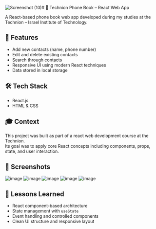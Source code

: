 ![Screenshot (10)](https://github.com/user-attachments/assets/413a98e3-2ab9-4238-9b41-16d14bf56dfe)# 📱 Technion Phone Book – React Web App

A React-based phone book web app developed during my studies at the Technion – Israel Institute of Technology.

## 🚀 Features

- Add new contacts (name, phone number)
- Edit and delete existing contacts
- Search through contacts
- Responsive UI using modern React techniques
- Data stored in local storage

## 🛠 Tech Stack

- React.js
- HTML & CSS

## 🎓 Context

This project was built as part of a react web development course at the Technion.  
Its goal was to apply core React concepts including components, props, state, and user interaction.

## 📸 Screenshots

![image](https://github.com/user-attachments/assets/74a3fa87-f498-412c-9857-5b7f1433031f)
![image](https://github.com/user-attachments/assets/e6e1c4c9-c9fd-4285-8f77-5d28a4409539)
![image](https://github.com/user-attachments/assets/ca8a5bd7-070b-41bb-b43e-46c8f86921ab)
![image](https://github.com/user-attachments/assets/487dfb08-efe6-483c-880b-702d1572fe6a)
![image](https://github.com/user-attachments/assets/75b5f942-fcb1-4330-8058-5338e07369b3)

## 🧠 Lessons Learned

- React component-based architecture
- State management with `useState`
- Event handling and controlled components
- Clean UI structure and responsive layout
